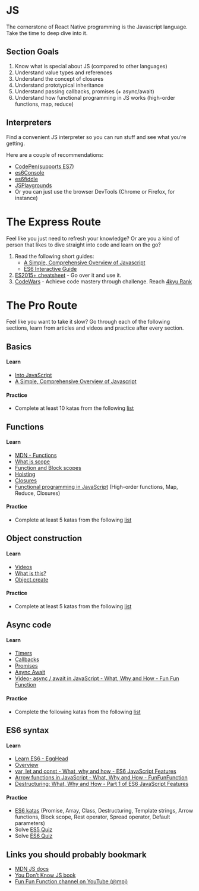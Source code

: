 # JS

The cornerstone of React Native programming is the Javascript language. Take the time to deep dive into it.

## Section Goals
1. Know what is special about JS (compared to other languages)
1. Understand value types and references
1. Understand the concept of closures
1. Understand prototypical inheritance
1. Understand passing callbacks, promises (+ async/await)
1. Understand how functional programming in JS works (high-order functions, map, reduce)

## Interpreters
Find a convenient JS interpreter so you can run stuff and see what you’re getting.

Here are a couple of recommendations:
* [CodePen(supports ES7)](https://codepen.io/)
* [es6Console](https://es6console.com/)
* [es6fiddle](http://www.es6fiddle.net/)
* [JSPlaygrounds](https://stephengrider.github.io/JSPlaygrounds/)
* Or you can just use the browser DevTools (Chrome or Firefox, for instance)

# The Express Route
Feel like you just need to refresh your knowledge? Or are you a kind of person that likes to dive straight into code and learn on the go?

1. Read the following short guides:
   * [A Simple, Comprehensive Overview of Javascript](https://betterexplained.com/articles/the-single-page-javascript-overview/)
   * [ES6 Interactive Guide](http://stack.formidable.com/es6-interactive-guide/#/)
2. [ES2015+ cheatsheet](https://devhints.io/es6) - Go over it and use it.
3. [CodeWars](https://www.codewars.com) - Achieve code mastery through challenge. Reach [4kyu Rank](https://www.codewars.com/about)

# The Pro Route

Feel like you want to take it slow? Go through each of the following sections, learn from articles and videos and practice after every section.

## Basics
#### Learn
* [Into JavaScript](https://github.com/getify/You-Dont-Know-JS/blob/master/up%20%26%20going/ch2.md)
* [A Simple, Comprehensive Overview of Javascript](https://betterexplained.com/articles/the-single-page-javascript-overview/)
#### Practice
* Complete at least 10 katas from the following [list](https://www.codewars.com/kata/search/javascript?q=&r%5B%5D=-8&tags=Fundamentals&beta=false&order_by=popularity+desc)

## Functions
#### Learn
* [MDN - Functions](https://developer.mozilla.org/en-US/docs/Web/JavaScript/Guide/Functions)
* [What is scope](https://github.com/getify/You-Dont-Know-JS/blob/master/scope%20%26%20closures/ch1.md)
* [Function and Block scopes](https://github.com/getify/You-Dont-Know-JS/blob/master/scope%20%26%20closures/ch3.md)
* [Hoisting](https://github.com/getify/You-Dont-Know-JS/blob/master/scope%20%26%20closures/ch4.md)
* [Closures](https://github.com/getify/You-Dont-Know-JS/blob/master/scope%20%26%20closures/ch5.md)
* [Functional programming in JavaScript](https://www.youtube.com/playlist?list=PL0zVEGEvSaeEd9hlmCXrk5yUyqUag-n84) (High-order functions, Map, Reduce, Closures)
#### Practice
* Complete at least 5 katas from the following [list](https://www.codewars.com/kata/search/javascript?beta=false&order_by=popularity+desc&q=&tags=Functions%2CFunctional+Programming%2CHigher-order+Functions)

## Object construction
#### Learn
* [Videos](https://www.youtube.com/playlist?list=PL0zVEGEvSaeHBZFy6Q8731rcwk0Gtuxub)
* [What is this?](https://github.com/getify/You-Dont-Know-JS/blob/master/this%20%26%20object%20prototypes/ch1.md)
* [Object.create](https://github.com/getify/You-Dont-Know-JS/blob/master/this%20%26%20object%20prototypes/ch5.md )
#### Practice
* Complete at least 5 katas from the following [list](https://www.codewars.com/kata/search/javascript?beta=false&order_by=popularity+desc&q=&tags=Objects%2CObject-oriented+Programming%2CClasses)

## Async code
#### Learn
* [Timers](https://medium.freecodecamp.org/javascript-timers-everything-you-need-to-know-5f31eaa37162)
* [Callbacks](https://github.com/getify/You-Dont-Know-JS/blob/master/async%20%26%20performance/ch2.md)
* [Promises](https://github.com/getify/You-Dont-Know-JS/blob/master/async%20%26%20performance/ch3.md)
* [Async Await](https://hackernoon.com/an-ode-to-async-await-7da2dd3c2056)
* [Video- async / await in JavaScript - What, Why and How - Fun Fun Function](https://www.youtube.com/watch?v=568g8hxJJp4&index=4&list=PL0zVEGEvSaeHJppaRLrqjeTPnCH6vw-sm&t=0s)
#### Practice
* Complete the following katas from the following [list](https://www.codewars.com/collections/async-and-promises)

## ES6 syntax
#### Learn
* [Learn ES6 - EggHead](https://egghead.io/courses/learn-es6-ecmascript-2015)
* [Overview](https://github.com/getify/You-Dont-Know-JS/blob/master/es6%20%26%20beyond/ch2.md)
* [var, let and const - What, why and how - ES6 JavaScript Features](https://www.youtube.com/watch?v=sjyJBL5fkp8&index=5&list=PL0zVEGEvSaeHJppaRLrqjeTPnCH6vw-sm&t=0s)
* [Arrow functions in JavaScript - What, Why and How - FunFunFunction](https://www.youtube.com/watch?v=6sQDTgOqh-I&index=7&list=PL0zVEGEvSaeHJppaRLrqjeTPnCH6vw-sm&t=0s)
* [Destructuring: What, Why and How - Part 1 of ES6 JavaScript Features](https://www.youtube.com/watch?v=PB_d3uBkQPs&index=8&list=PL0zVEGEvSaeHJppaRLrqjeTPnCH6vw-sm&t=0s)
#### Practice
* [ES6 katas](http://es6katas.org/) (Promise, Array, Class, Destructuring, Template strings, Arrow functions, Block scope, Rest operator, Spread operator, Default parameters)
* Solve [ES5 Quiz](http://dmitrysoshnikov.com/ecmascript/the-quiz/)
* Solve [ES6 Quiz](http://perfectionkills.com/javascript-quiz-es6/)

## Links you should probably bookmark
* [MDN JS docs](https://developer.mozilla.org/bm/docs/Web/JavaScript)
* [You Don’t Know JS book](https://github.com/getify/You-Dont-Know-JS)
* [Fun Fun Function channel on YouTube (@mpj)](https://www.youtube.com/channel/UCO1cgjhGzsSYb1rsB4bFe4Q)
